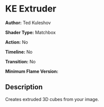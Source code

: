 # KE Extruder

**Author:** Ted Kuleshov

**Shader Type:** Matchbox

**Action:** No

**Timeline:** No

**Transition:** No

**Minimum Flame Version:** 


## Description
Creates extruded 3D cubes from your image.
